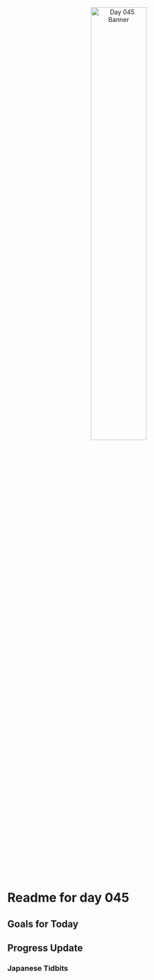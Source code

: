 <div align="center">
 <img src="../Images/image_045.jpg" alt="Day 045 Banner" width="50%">
</div>

# Readme for day 045

## Goals for Today

## Progress Update

### Japanese Tidbits

